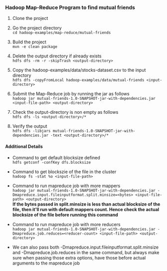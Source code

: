 ### Hadoop Map-Reduce Program to find mutual friends ###

1. Clone the project<br>


2. Go the project directory<br>
```cd hadoop-examples/map-reduce/mutual-friends```


3. Build the project<br>
```mvn -e clean package```


4. Delete the output directory if already exists<br>
```hdfs dfs -rm -r -skipTrash <output-directory>```


5. Copy the hadoop-examples/data/stocks-dataset.csv to the input directory<br>
```hdfs dfs -copyFromLocal hadoop-examples/data/mutual-friends <input-directory>```


6. Submit the Map-Reduce job by running the jar as follows<br>
```hadoop jar mutual-friends-1.0-SNAPSHOT-jar-with-dependencies.jar <input-file-path> <output-directory>```


7. Check the output-directory is non empty as follows<br>
```hdfs dfs -ls <output-directory>/*```


8. Verify the output<br>
```hdfs dfs -libjars mutual-friends-1.0-SNAPSHOT-jar-with-dependencies.jar -text <output-directory>/*```


#### Additional Details ####
* Command to get default blocksize defined<br>
```hdfs getconf -confKey dfs.blocksize```


* Command to get blockszie of the file in the cluster<br>
```hadoop fs -stat %o <input-file-path>```


* Command to run mapreduce job with more mappers<br>
```hadoop jar mutual-friends-1.0-SNAPSHOT-jar-with-dependencies.jar -Dmapreduce.input.fileinputformat.split.minsize=<bytes> <input-file-path> <output-directory>```<br>
**If the bytes passed in split.minsize is less than actual blocksize of the file, then it'll run with default mappers count. Hence check the actual blocksize of the file before running this command**


* Command to run mapreduce job with more reducers<br>
```hadoop jar mutual-friends-1.0-SNAPSHOT-jar-with-dependencies.jar -Dmapreduce.job.reduces=<reducer-count> <input-file-path> <output-directory>```


* We can also pass both -Dmapreduce.input.fileinputformat.split.minsize and -Dmapreduce.job.reduces in the same command, but always make sure when passing those extra options, have those before actual arguments to the mapreduce job<br>
